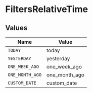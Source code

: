 # FiltersRelativeTime


## Values

| Name            | Value           |
| --------------- | --------------- |
| `TODAY`         | today           |
| `YESTERDAY`     | yesterday       |
| `ONE_WEEK_AGO`  | one_week_ago    |
| `ONE_MONTH_AGO` | one_month_ago   |
| `CUSTOM_DATE`   | custom_date     |